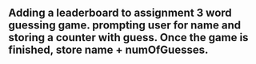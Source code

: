 Adding a leaderboard to assignment 3 word guessing game.
prompting user for name and storing a counter with guess. Once the game is finished, store name + numOfGuesses.
- 